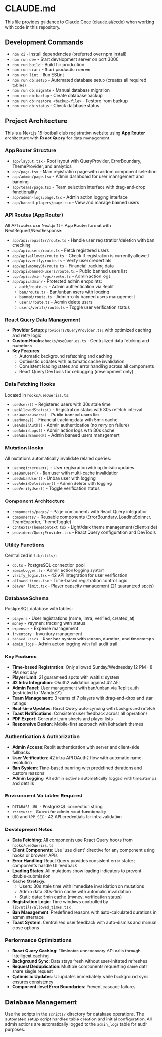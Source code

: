 # CLAUDE.md

This file provides guidance to Claude Code (claude.ai/code) when working with code in this repository.

## Development Commands

- `npm ci` - Install dependencies (preferred over npm install)
- `npm run dev` - Start development server on port 3000
- `npm run build` - Build for production
- `npm run start` - Start production server
- `npm run lint` - Run ESLint
- `npm run db:setup` - Automated database setup (creates all required tables)
- `npm run db:migrate` - Manual database migration
- `npm run db:backup` - Create database backup
- `npm run db:restore <backup-file>` - Restore from backup
- `npm run db:status` - Check database status

## Project Architecture

This is a Next.js 15 football club registration website using **App Router** architecture with **React Query** for data management.

### App Router Structure
- `app/layout.tsx` - Root layout with QueryProvider, ErrorBoundary, ThemeProvider, and analytics
- `app/page.tsx` - Main registration page with random component selection
- `app/admin/page.tsx` - Admin dashboard for user management and banning
- `app/teams/page.tsx` - Team selection interface with drag-and-drop functionality
- `app/admin-logs/page.tsx` - Admin action logging interface
- `app/banned-players/page.tsx` - View and manage banned users

### API Routes (App Router)
All API routes use Next.js 13+ App Router format with NextRequest/NextResponse:
- `app/api/register/route.ts` - Handle user registration/deletion with ban checking
- `app/api/users/route.ts` - Fetch registered users
- `app/api/allowed/route.ts` - Check if registration is currently allowed
- `app/api/verify/route.ts` - Verify user credentials
- `app/api/moneyDb/route.ts` - Financial tracking data
- `app/api/banned-users/route.ts` - Public banned users list
- `app/api/admin-logs/route.ts` - Admin action logs
- `app/api/admin/` - Protected admin endpoints:
  - `auth/route.ts` - Admin authentication via Replit
  - `ban/route.ts` - Ban/unban users with logging
  - `banned/route.ts` - Admin-only banned users management
  - `users/route.ts` - Admin delete users
  - `users/verify/route.ts` - Toggle user verification status

### React Query Data Management
- **Provider Setup**: `providers/QueryProvider.tsx` with optimized caching and retry logic
- **Custom Hooks**: `hooks/useQueries.ts` - Centralized data fetching and mutations
- **Key Features**:
  - Automatic background refetching and caching
  - Optimistic updates with automatic cache invalidation
  - Consistent loading states and error handling across all components
  - React Query DevTools for debugging (development only)

### Data Fetching Hooks
Located in `hooks/useQueries.ts`:
- `useUsers()` - Registered users with 30s stale time
- `useAllowedStatus()` - Registration status with 30s refetch interval
- `useBannedUsers()` - Public banned users list
- `useMoney()` - Financial tracking data with 5min cache
- `useAdminAuth()` - Admin authentication (no retry on failure)
- `useAdminLogs()` - Admin action logs with 30s cache
- `useAdminBanned()` - Admin banned users management

### Mutation Hooks
All mutations automatically invalidate related queries:
- `useRegisterUser()` - User registration with optimistic updates
- `useBanUser()` - Ban user with multi-cache invalidation
- `useUnbanUser()` - Unban user with logging
- `useAdminDeleteUser()` - Admin delete with logging
- `useVerifyUser()` - Toggle verification status

### Component Architecture
- `components/pages/` - Page components with React Query integration
- `components/` - Reusable components (ErrorBoundary, LoadingSpinner, TeamExporter, ThemeToggle)
- `contexts/ThemeContext.tsx` - Light/dark theme management (client-side)
- `providers/QueryProvider.tsx` - React Query configuration and DevTools

### Utility Functions
Centralized in `lib/utils/`:
- `db.ts` - PostgreSQL connection pool
- `adminLogger.ts` - Admin action logging system
- `verify_login.tsx` - 42 API integration for user verification
- `allowed_times.tsx` - Time-based registration control logic
- `player_limit.tsx` - Player capacity management (21 guaranteed spots)

### Database Schema
PostgreSQL database with tables:
- `players` - User registrations (name, intra, verified, created_at)
- `money` - Payment tracking with status
- `expenses` - Expense management
- `inventory` - Inventory management
- `banned_users` - User ban system with reason, duration, and timestamps
- `admin_logs` - Admin action logging with full audit trail

### Key Features
- **Time-based Registration**: Only allowed Sunday/Wednesday 12 PM - 8 PM next day
- **Player Limit**: 21 guaranteed spots with waitlist system
- **42 Intra Integration**: OAuth2 validation against 42 API
- **Admin Panel**: User management with ban/unban via Replit auth (restricted to 'MahdyZ7')
- **Team Management**: 3 teams of 7 players with drag-and-drop and star ratings
- **Real-time Updates**: React Query auto-syncing with background refetch
- **Toast Notifications**: Consistent user feedback across all operations
- **PDF Export**: Generate team sheets and player lists
- **Responsive Design**: Mobile-first approach with light/dark themes

### Authentication & Authorization
- **Admin Access**: Replit authentication with server and client-side fallbacks
- **User Verification**: 42 intra API OAuth2 flow with automatic name resolution
- **Ban System**: Time-based banning with predefined durations and custom reasons
- **Admin Logging**: All admin actions automatically logged with timestamps and details

### Environment Variables Required
- `DATABASE_URL` - PostgreSQL connection string
- `resetuser` - Secret for admin reset functionality
- `UID` and `APP_SEC` - 42 API credentials for intra validation

### Development Notes
- **Data Fetching**: All components use React Query hooks from `hooks/useQueries.ts`
- **Client Components**: Use 'use client' directive for any component using hooks or browser APIs
- **Error Handling**: React Query provides consistent error states; components handle UI feedback
- **Loading States**: All mutations show loading indicators to prevent double-submission
- **Cache Strategy**:
  - Users: 30s stale time with immediate invalidation on mutations
  - Admin data: 30s-1min cache with automatic invalidation
  - Static data: 5min cache (money, verification status)
- **Registration Logic**: Time windows controlled by `lib/utils/allowed_times.tsx`
- **Ban Management**: Predefined reasons with auto-calculated durations in admin interface
- **Toast System**: Centralized user feedback with auto-dismiss and manual close options

### Performance Optimizations
- **React Query Caching**: Eliminates unnecessary API calls through intelligent caching
- **Background Sync**: Data stays fresh without user-initiated refreshes
- **Request Deduplication**: Multiple components requesting same data share single request
- **Optimistic Updates**: UI updates immediately while background sync ensures consistency
- **Component-level Error Boundaries**: Prevent cascade failures

## Database Management

Use the scripts in the `scripts/` directory for database operations. The automated setup script handles table creation and initial configuration. All admin actions are automatically logged to the `admin_logs` table for audit purposes.